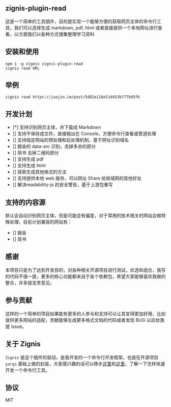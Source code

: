 zignis-plugin-read
------------------

这是一个简单的工具插件，目的是实现一个能够方便的获取网页主体的命令行工具，我们可以选择生成 markdown, pdf, html 或者直接提供一个本地网址进行查看，以方面我们以各种方式搜集整理学习资料

## 安装和使用

```
npm i -g zignis zignis-plugin-read
zignis read URL
```

## 举例

```
zignis read https://juejin.im/post/5d82e116e51d453b7779d5f6

```

## 开发计划

- [*] 支持识别网页主体，并下载成 Markdown
- [] 支持不保存成文件，直接输出在 Console，方便命令行查看或管道处理
- [] 支持指定网站的预处理和后处理机制，基于网址识别域名
- [] 掘金的 data-src 识别，去掉多余的部分
- [] 简书 去掉二维码部分
- [] 支持生成 pdf
- [] 支持生成 html
- [] 探索生成其他格式的方法
- [] 支持提供本地 web 服务，可以网址 Share 给局域网的其他好友
- [] 解决readability-js 的安全警告，基于上游包重写

## 支持的内容源

默认会自动识别网页主体，但是可能会有偏差，对于常用的技术相关的网站会做特殊处理，目前计划兼容的网站有：

- [] 掘金
- [] 简书

## 感谢

本项目只是为了达到开发目的，对各种相关开源项目进行测试，优选和组合，我写的代码不值一提，更多的核心功能都来自于各个依赖包，希望大家能够喜欢我做的整合，并多提宝贵意见。

## 参与贡献

这样的一个简单的项目如果能有更多的人参与和支持可以让其变得更加好用，比如提供更多网站的适配，贡献能够生成更多格式文档的代码或者发现 BUG 以后给我提 issue。

## 关于 Zignis

`Zignis` 是这个插件的驱动，是我开发的一个命令行开发框架，也是在开源项目 `yargs` 基础上做的封装，大家感兴趣的话可以移步[这里](https://zignis.js.org)和[这里](https://github.com/zhike-team/zignis-plugin-starter)，了解一下怎样快速开发一个命令行工具。


## 协议

MIT